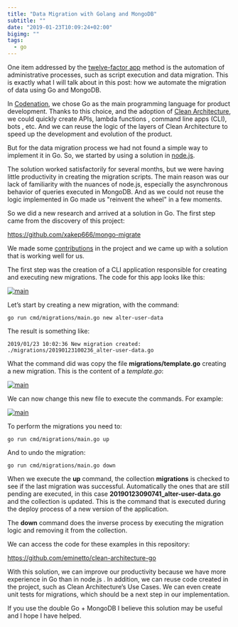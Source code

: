 ```yaml
---
title: "Data Migration with Golang and MongoDB"
subtitle: ""
date: "2019-01-23T10:09:24+02:00"
bigimg: ""
tags:
  - go
---
```


One item addressed by the [twelve-factor app](https://12factor.net) method is the automation of administrative processes, such as script execution and data migration. This is exactly what I will talk about in this post: how we automate the migration of data using Go and MongoDB.

<!--more-->

In [Codenation](https://codenation.dev), we chose Go as the main programming language for product development. Thanks to this choice, and the adoption of [Clean Architecture](/en/post/2018-03-05-clean-architecture-using-go/), we could quickly create APIs, lambda functions , command line apps (CLI), bots , etc. And we can reuse the logic of the layers of Clean Architecture to speed up the development and evolution of the product.

But for the data migration process we had not found a simple way to implement it in Go. So, we started by using a solution in [node.js](https://www.npmjs.com/package/migrate-mongo).

The solution worked satisfactorily for several months, but we were having little productivity in creating the migration scripts. The main reason was our lack of familiarity with the nuances of node.js, especially the asynchronous behavior of queries executed in MongoDB. And as we could not reuse the logic implemented in Go made us "reinvent the wheel" in a few moments.

So we did a new research and arrived at a solution in Go. The first step came from the discovery of this project:

https://github.com/xakep666/mongo-migrate

We made some [contributions](https://github.com/xakep666/mongo-migrate/pull/1) in the project and we came up with a solution that is working well for us.

The first step was the creation of a CLI application responsible for creating and executing new migrations. The code for this app looks like this:

[![main](/images/posts/migrations_main.png)](/images/posts/migrations_main.png)

Let’s start by creating a new migration, with the command:

    go run cmd/migrations/main.go new alter-user-data

The result is something like:

    2019/01/23 10:02:36 New migration created: ./migrations/20190123100236_alter-user-data.go

What the command did was copy the file **migrations/template.go** creating a new migration. This is the content of a _template.go_:

[![main](/images/posts/migrations_template.png)](/images/posts/migrations_template.png)

We can now change this new file to execute the commands. For example:

[![main](/images/posts/migrations_migration.png)](/images/posts/migrations_migration.png)

To perform the migrations you need to:

    go run cmd/migrations/main.go up

And to undo the migration:

    go run cmd/migrations/main.go down

When we execute the **up** command, the collection **migrations** is checked to see if the last migration was successful. Automatically the ones that are still pending are executed, in this case **20190123090741_alter-user-data.go** and the collection is updated. This is the command that is executed during the deploy process of a new version of the application.

The **down** command does the inverse process by executing the migration logic and removing it from the collection.

We can access the code for these examples in this repository:

https://github.com/eminetto/clean-architecture-go

With this solution, we can improve our productivity because we have more experience in Go than in node.js . In addition, we can reuse code created in the project, such as Clean Architecture’s Use Cases. We can even create unit tests for migrations, which should be a next step in our implementation.

If you use the double Go + MongoDB I believe this solution may be useful and I hope I have helped.
